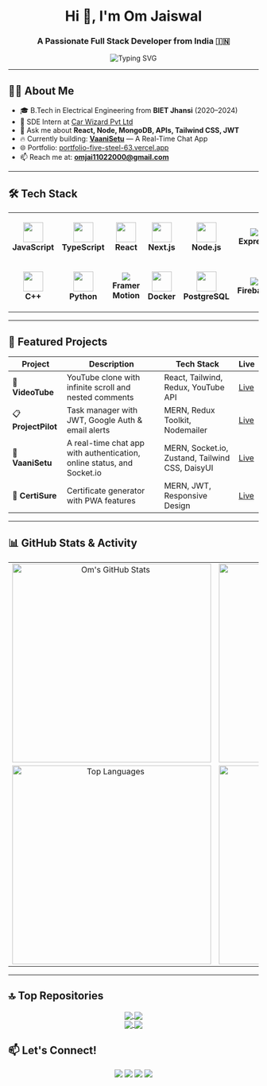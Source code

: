 <h1 align="center">Hi 👋, I'm Om Jaiswal</h1>
<h3 align="center">A Passionate Full Stack Developer from India 🇮🇳</h3>

<p align="center">
  <img src="https://readme-typing-svg.demolab.com?font=Fira+Code&duration=3000&pause=1000&center=true&width=435&lines=Full+Stack+MERN+Developer;React+%7C+Node+%7C+MongoDB+%7C+JWT;DSA+Lover+on+Leetcode;Always+learning+new+things" alt="Typing SVG" />
</p>

---

## 🧑‍💻 About Me

- 🎓 B.Tech in Electrical Engineering from **BIET Jhansi** (2020–2024)  
- 💼 SDE Intern at [Car Wizard Pvt Ltd](https://www.vahanhelp.in/)  
- 💬 Ask me about **React, Node, MongoDB, APIs, Tailwind CSS, JWT**  
- 🔥 Currently building: **[VaaniSetu](https://github.com/omjaiswal45)** — A Real-Time Chat App  
- 🌐 Portfolio: [portfolio-five-steel-63.vercel.app](https://portfolio-five-steel-63.vercel.app/)  
- 📫 Reach me at: **omjai11022000@gmail.com**

---

## 🛠️ Tech Stack

<table align="center">
  <tr>
    <td align="center" width="110" height="100">
      <img src="https://cdn.jsdelivr.net/gh/devicons/devicon/icons/javascript/javascript-original.svg" width="40"/><br/><b>JavaScript</b>
    </td>
    <td align="center" width="110" height="100">
      <img src="https://cdn.jsdelivr.net/gh/devicons/devicon/icons/typescript/typescript-original.svg" width="40"/><br/><b>TypeScript</b>
    </td>
    <td align="center" width="110" height="100">
      <img src="https://cdn.jsdelivr.net/gh/devicons/devicon/icons/react/react-original.svg" width="40"/><br/><b>React</b>
    </td>
    <td align="center" width="110" height="100">
      <img src="https://cdn.jsdelivr.net/gh/devicons/devicon/icons/nextjs/nextjs-original.svg" width="40"/><br/><b>Next.js</b>
    </td>
    <td align="center" width="110" height="100">
      <img src="https://cdn.jsdelivr.net/gh/devicons/devicon/icons/nodejs/nodejs-original.svg" width="40"/><br/><b>Node.js</b>
    </td>
    <td align="center" width="110" height="100">
      <img src="https://img.shields.io/badge/Express.js-grey?style=flat-square&logo=express&logoColor=white" /><br/><b>Express</b>
    </td>
    <td align="center" width="110" height="100">
      <img src="https://cdn.jsdelivr.net/gh/devicons/devicon/icons/mongodb/mongodb-original.svg" width="40"/><br/><b>MongoDB</b>
    </td>
    <td align="center" width="110" height="100">
      <img src="https://img.shields.io/badge/Tailwind_CSS-38B2AC?style=flat-square&logo=tailwind-css&logoColor=white" /><br/><b>Tailwind</b>
    </td>
  </tr>
  <tr>
    <td align="center" width="110" height="100">
      <img src="https://cdn.jsdelivr.net/gh/devicons/devicon/icons/cplusplus/cplusplus-original.svg" width="40"/><br/><b>C++</b>
    </td>
    <td align="center" width="110" height="100">
      <img src="https://cdn.jsdelivr.net/gh/devicons/devicon/icons/python/python-original.svg" width="40"/><br/><b>Python</b>
    </td>
    <td align="center" width="110" height="100">
      <img src="https://img.shields.io/badge/Framer_Motion-EF5CFF?style=flat-square&logo=framer&logoColor=white" /><br/><b>Framer Motion</b>
    </td>
    <td align="center" width="110" height="100">
      <img src="https://cdn.jsdelivr.net/gh/devicons/devicon/icons/docker/docker-original.svg" width="40"/><br/><b>Docker</b>
    </td>
    <td align="center" width="110" height="100">
      <img src="https://cdn.jsdelivr.net/gh/devicons/devicon/icons/postgresql/postgresql-original.svg" width="40"/><br/><b>PostgreSQL</b>
    </td>
    <td align="center" width="110" height="100">
      <img src="https://img.shields.io/badge/Firebase-ffca28?style=flat-square&logo=firebase&logoColor=black" /><br/><b>Firebase</b>
    </td>
    <td align="center" width="110" height="100">
      <img src="https://cdn.jsdelivr.net/gh/devicons/devicon/icons/github/github-original.svg" width="40"/><br/><b>GitHub</b>
    </td>
    <td align="center" width="110" height="100">
      <img src="https://img.shields.io/badge/Postman-orange?style=flat-square&logo=postman&logoColor=white" /><br/><b>Postman</b>
    </td>
  </tr>
</table>

---

## 🌟 Featured Projects

| Project | Description | Tech Stack | Live |
|--------|-------------|------------|------|
| 🎥 **VideoTube** | YouTube clone with infinite scroll and nested comments | React, Tailwind, Redux, YouTube API | [Live](https://video-tube-orpin.vercel.app/) |
| 📋 **ProjectPilot** | Task manager with JWT, Google Auth & email alerts | MERN, Redux Toolkit, Nodemailer | [Live](https://project-pilot-om-jaiswals-projects-56697ee4.vercel.app/) |
| 💬 **VaaniSetu** | A real-time chat app with authentication, online status, and Socket.io | MERN, Socket.io, Zustand, Tailwind CSS, DaisyUI | [Live](https://chat-app-qjn5.onrender.com/login) |
| 📄 **CertiSure** | Certificate generator with PWA features | MERN, JWT, Responsive Design | [Live](https://certisure.vercel.app/) |

---

## 📊 GitHub Stats & Activity

<table align="center">
  <tr>
    <td align="center">
      <img src="https://github-readme-stats.vercel.app/api?username=omjaiswal45&show_icons=true&theme=radical" width="400" alt="Om's GitHub Stats" />
    </td>
    <td align="center">
      <img src="https://streak-stats.demolab.com?user=omjaiswal45&theme=radical&hide_border=true" width="400" alt="GitHub Streak" />
    </td>
  </tr>
  <tr>
    <td align="center">
      <img src="https://github-readme-stats.vercel.app/api/top-langs/?username=omjaiswal45&layout=compact&theme=radical" width="400" alt="Top Languages" />
    </td>
    <td align="center">
      <img src="https://github-readme-activity-graph.vercel.app/graph?username=omjaiswal45&theme=tokyo-night" width="400" alt="GitHub Activity Graph" />
    </td>
  </tr>
</table>

---

## 🔝 Top Repositories

<div align="center">

<a href="https://github.com/omjaiswal45/VaaniSetu" target="_blank">
  <img align="center" src="https://github-readme-stats.vercel.app/api/pin/?username=omjaiswal45&repo=VaaniSetu&theme=radical" />
</a>

<a href="https://github.com/omjaiswal45/VideoTube" target="_blank">
  <img align="center" src="https://github-readme-stats.vercel.app/api/pin/?username=omjaiswal45&repo=VideoTube&theme=radical" />
</a>

<br/>

<a href="https://github.com/omjaiswal45/ProjectPilot" target="_blank">
  <img align="center" src="https://github-readme-stats.vercel.app/api/pin/?username=omjaiswal45&repo=ProjectPilot&theme=radical" />
</a>

<a href="https://github.com/omjaiswal45/CertiSure" target="_blank">
  <img align="center" src="https://github-readme-stats.vercel.app/api/pin/?username=omjaiswal45&repo=CertiSure&theme=radical" />
</a>

</div>

## 📫 Let's Connect!

<p align="center">
  <a href="https://www.linkedin.com/in/omjaiswal45/"><img src="https://img.shields.io/badge/-LinkedIn-blue?style=flat-square&logo=linkedin"/></a>
  <a href="https://github.com/omjaiswal45"><img src="https://img.shields.io/badge/-GitHub-black?style=flat-square&logo=github"/></a>
  <a href="https://leetcode.com/u/jaiswal45/"><img src="https://img.shields.io/badge/-LeetCode-orange?style=flat-square&logo=leetcode"/></a>
  <a href="mailto:omjai11022000@gmail.com"><img src="https://img.shields.io/badge/-Gmail-red?style=flat-square&logo=gmail"/></a>
</p>
